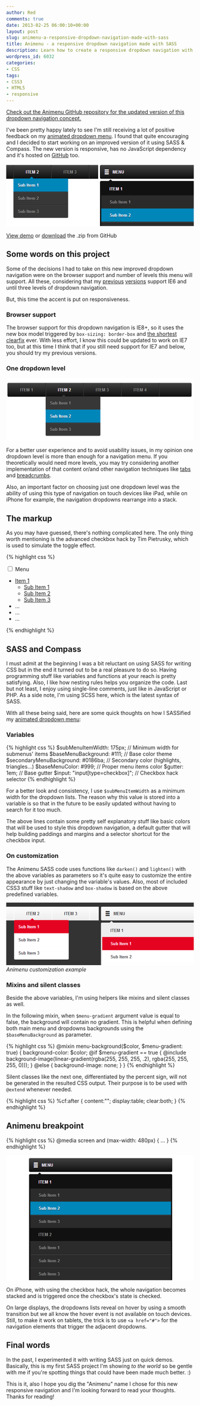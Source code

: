 ```yaml
---
author: Red
comments: true
date: 2013-02-25 06:00:10+00:00
layout: post
slug: animenu-a-responsive-dropdown-navigation-made-with-sass
title: Animenu - a responsive dropdown navigation made with SASS
description: Learn how to create a responsive dropdown navigation with SASS and Compass. The project is hosted also on GitHub.
wordpress_id: 6032
categories:
- CSS
tags:
- CSS3
- HTML5
- responsive
---
```


<ins>Check out the [Animenu GitHub repository](https://github.com/catalinred/Animenu) for the updated version of this dropdown navigation concept.</ins>

I've been pretty happy lately to see I'm still receiving a lot of positive feedback on my [animated dropdown menu](/css3-animated-dropdown-menu). I found that quite encouraging and I decided to start working on an improved version of it using SASS & Compass. The new version is responsive, has no JavaScript dependency and it's hosted on [GitHub](https://github.com/catalinred/Animenu) too.

![animenu-preview](/dist/uploads/2013/02/animenu-preview.png)

<!-- more -->

[View demo](/dist/uploads/2013/02/animenu-demo.html)
or [download](https://github.com/catalinred/Animenu) the .zip from GitHub

## Some words on this project

Some of the decisions I had to take on this new improved dropdown navigation were on the browser support and number of levels this menu will support. All these, considering that my [previous](/css3-dropdown-menu) [versions](/css3-animated-dropdown-menu) support IE6 and until three levels of dropdown navigation.

But, this time the accent is put on responsiveness.

### Browser support

The browser support for this dropdown navigation is IE8+, so it uses the new box model triggered by `box-sizing: border-box` and [the shortest clearfix](http://www.css-101.org/articles/clearfix/latest-new-clearfix-so-far.php) ever. With less effort, I know this could be updated to work on IE7 too, but at this time I think that if you still need support for IE7 and below, you should try my previous versions.


### One dropdown level

![Animenu - one dropdown level](/dist/uploads/2013/02/one-dropdown-level.png)

For a better user experience and to avoid usability issues, in my opinion one dropdown level is more than enough for a navigation menu. If you theoretically would need more levels, you may try considering another implementation of that content or/and other navigation techniques like [tabs](/google-play-minimal-tabs-with-css3-jquery) and [breadcrumbs](/css3-breadcrumbs).

Also, an important factor on choosing just one dropdown level was the ability of using this type of navigation on touch devices like iPad, while on iPhone for example, the navigation dropdowns rearrange into a stack.

## The markup

As you may have guessed, there's nothing complicated here. The only thing worth mentioning is the advanced checkbox hack by Tim Pietrusky, which is used to simulate the toggle effect.

{% highlight css %}
<nav class="animenu">
    <input type="checkbox" id="button">
    <label for="button" onclick>Menu</label>
    <ul>
        <li>
            <a href="#">Item 1</a>
            <ul>
                <li><a href="">Sub Item 1</a></li>
                <li><a href="">Sub Item 2</a></li>
                <li><a href="">Sub Item 3</a></li>
            </ul>
        </li>
        <li> ... </li>
        <li> ... </li>
        <li> ... </li>
    </ul>
</nav>
{% endhighlight %}


## SASS and Compass

I must admit at the beginning I was a bit reluctant on using SASS for writing CSS but in the end it turned out to be a real pleasure to do so. Having programming stuff like variables and functions at your reach is pretty satisfying. Also, I like how nesting rules helps you organize the code. Last but not least, I enjoy using single-line comments, just like in JavaScript or PHP. As a side note, I'm using SCSS here, which is the latest syntax of SASS.

With all these being said, here are some quick thoughts on how I SASSified my [animated dropdown menu](/css3-animated-dropdown-menu):

### Variables

{% highlight css %}
$subMenuItemWidth: 175px;           // Minimum width for submenus' items
$baseMenuBackground: #111;          // Base color theme
$secondaryMenuBackground: #0186ba;  // Secondary color (highlights, triangles...)
$baseMenuColor: #999;               // Proper menu items color
$gutter: 1em;                       // Base gutter
$input: "input[type=checkbox]";     // Checkbox hack selector
{% endhighlight %}

For a better look and consistency, I use `$subMenuItemWidth` as a minimum width for the dropdown lists. The reason why this value is stored into a variable is so that in the future to be easily updated without having to search for it too much.

The above lines contain some pretty self explanatory stuff like basic colors that will be used to style this dropdown navigation, a default gutter that will help building paddings and margins and a selector shortcut for the checkbox input.


### On customization

The Animenu SASS code uses functions like `darken()` and `lighten()` with the above variables as parameters so it's quite easy to customize the entire appearance by just changing the variable's values. Also, most of included CSS3 stuff like `text-shadow` and `box-shadow` is based on the above predefined variables.

![Animenu customized](/dist/uploads/2013/02/animenu-customized.png)
_Animenu customization example_

### Mixins and silent classes


Beside the above variables, I'm using helpers like mixins and silent classes as well.

In the following mixin, when `$menu-gradient` argument value is equal to false, the background will contain no gradient. This is helpful when defining both main menu and dropdowns backgrounds using the `$baseMenuBackground` as parameter.


{% highlight css %}
@mixin menu-background($color, $menu-gradient: true) {
    background-color: $color;
    @if $menu-gradient == true {
        @include background-image(linear-gradient(rgba(255, 255, 255, .2),
                              rgba(255, 255, 255, 0)));
    }
    @else {
        background-image: none;
    }
}
{% endhighlight %}


Silent classes like the next one, differentiated by the percent sign, will not be generated in the resulted CSS output. Their purpose is to be used with `@extend` whenever needed.


{% highlight css %}
%cf:after {
    content:"";
    display:table;
    clear:both;
}
{% endhighlight %}


## Animenu breakpoint
{% highlight css %}
@media screen and (max-width: 480px) {
  ...
}
{% endhighlight %}


![Animenu - responsive ](/dist/uploads/2013/02/animenu-responsive.png)

On iPhone, with using the checkbox hack, the whole navigation becomes stacked and is triggered once the checkbox's state is checked.

On large displays, the dropdowns lists reveal on hover by using a smooth transition but we all know the hover event is not available on touch devices. Still, to make it work on tablets, the trick is to use `<a href="#">` for the navigation elements that trigger the adjacent dropdowns.

## Final words

In the past, I experimented it with writing SASS just on quick demos. Basically, this is my first SASS project I'm showing _to the world_ so be gentle with me if you're spotting things that could have been made much better. :)

This is it, also I hope you dig the "Animenu" name I chose for this new responsive navigation and I'm looking forward to read your thoughts. Thanks for reading!